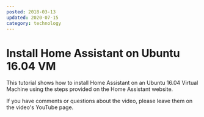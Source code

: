 ```yaml
---
posted: 2018-03-13
updated: 2020-07-15
category: technology
---
```


# Install Home Assistant on Ubuntu 16.04 VM

This tutorial shows how to install Home Assistant on an Ubuntu 16.04 Virtual Machine using the steps provided on the Home Assistant website.

If you have comments or questions about the video, please leave them on the video's YouTube page.


